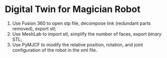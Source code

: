 # Digital Twin for Magician Robot

1. Use Fusion 360 to open stp file, decompose link (redundant parts removed), export stl;
2. Use MeshLab to import stl, simplify the number of faces, export _binary_ STL;
3. Use PyMJCF to modify the relative position, rotation, and joint configuration of the robot in the xml file.
